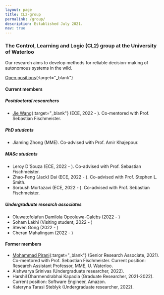 ```yaml
---
layout: page
title: CL2-group
permalink: /group/
description: Established July 2021.
nav: true
---
```

### The Control, Learning and Logic (CL2) group at the University of Waterloo

Our research aims to develop methods for reliable decision-making of autonomous systems in the wild. 

[Open positions](../assets/files/Positions-Fall2023.pdf){:target="\_blank"}



#### Current members

##### Postdoctoral researchers
* [Jie Wang](http://jiewang.name/){:target="\_blank"} (ECE, 2022 - ). Co-mentored with Prof. Sebastian Fischmeister. 

##### PhD students 
* Jiaming Zhong (MME). Co-advised with Prof. Amir Khajepour. 

##### MASc students
* Leroy D'Souza (ECE, 2022 - ). Co-advised with Prof. Sebastian Fischmeister. 
* Zhao-Feng (Jack) Dai (ECE, 2022 - ). Co-advised with Prof. Stephen L. Smith. 
* Soroush Mortazavi (ECE, 2022 - ). Co-advised with Prof. Sebastian Fischmeister. 

##### Undergraduate research associates
* Oluwatofolafun Damilola Opeoluwa-Calebs (2022 - )
* Soham Lakhi (Visiting student, 2022 - )
* Steven Gong (2022 - )
* Cheran Mahalingam (2022 - )



#### Former members

* [Mohammad Pirani](https://sites.google.com/site/mmdpirani){:target="\_blank"} (Senior Research Associate, 2021). Co-mentored with Prof. Sebastian Fischmeister. Current position: Research Assistant Professor, MME, U. Waterloo. 
* Aishwarya Srinivas (Undergraduate researcher, 2022). 
* Harshil Dharmendrabhai Kapadia (Graduate Researcher, 2021-2022). Current position: Software Engineer, Amazon.  
* Kateryna Tarasi Steblyk (Undergraduate researcher, 2022).




